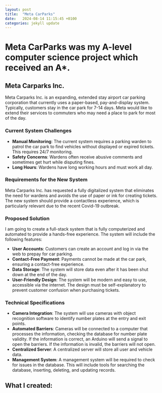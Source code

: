 ```yaml
---
layout: post
title:  "Meta CarParks"
date:   2024-08-14 11:15:45 +0100
categories: jekyll update
---
```

# Meta CarParks was my A-level computer science project which received an A*. 

## Meta Carparks Inc.

Meta Carparks Inc. is an expanding, extended stay airport car parking corporation that currently uses a paper-based, pay-and-display system. Typically, customers stay in the car park for 7-14 days. Meta would like to extend their services to commuters who may need a place to park for most of the day. 

### Current System Challenges

- **Manual Monitoring**: The current system requires a parking warden to patrol the car park to find vehicles without displayed or expired tickets. This requires 24/7 monitoring.
- **Safety Concerns**: Wardens often receive abusive comments and sometimes get hurt while disputing fines.
- **Long Hours**: Wardens have long working hours and must work all day.

### Requirements for the New System

Meta Carparks Inc. has requested a fully digitalized system that eliminates the need for wardens and avoids the use of paper or ink for creating tickets. The new system should provide a contactless experience, which is particularly relevant due to the recent Covid-19 outbreak.

### Proposed Solution

I am going to create a full-stack system that is fully computerized and automated to provide a hands-free experience. The system will include the following features:

- **User Accounts**: Customers can create an account and log in via the web to prepay for car parking.
- **Contact-Free Payment**: Payments cannot be made at the car park, ensuring a contact-free experience.
- **Data Storage**: The system will store data even after it has been shut down at the end of the day.
- **User-Friendly Design**: The system will be modern and easy to use, accessible via the internet. The design must be self-explanatory to prevent customer confusion when purchasing tickets.

### Technical Specifications

- **Camera Integration**: The system will use cameras with object recognition software to identify number plates at the entry and exit points.
- **Automated Barriers**: Cameras will be connected to a computer that processes the information, checking the database for number plate validity. If the information is correct, an Arduino will send a signal to open the barriers. If the information is invalid, the barriers will not open.
- **Centralized Server**: A centralized server will store all user and vehicle data.
- **Management System**: A management system will be required to check for issues in the database. This will include tools for searching the database, inserting, deleting, and updating records.

## What I created:

